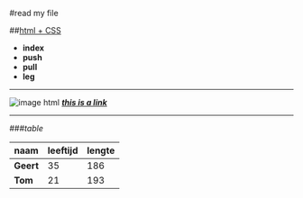 
#read my file

##[html + CSS](https://www.w3schools.com)

* **index**
* **push**
* **pull**
* **leg**
___
![image html](C:\Users\Ruben\Documents\GitHub\1EAI-WT\image\logo.jpg)
 [**_this is a link_**](www.google.com)
___
###_table_

|naam |leeftijd  | lengte|
--- | --- | ---|
|**Geert**|35|186|
|**Tom**|21|193|
